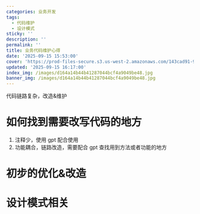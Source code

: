 ```yaml
---
categories: 业务开发
tags:
  - 代码维护
  - 设计模式
sticky: ''
description: ''
permalink: ''
title: 业务代码维护心得
date: '2025-09-15 15:53:00'
cover: 'https://prod-files-secure.s3.us-west-2.amazonaws.com/143cad91-961b-48b0-82dc-78fbb6eb5abe/9ec24cc6-bb37-4769-af13-e0541baa63f1/wallhaven-218wwx.jpg?X-Amz-Algorithm=AWS4-HMAC-SHA256&X-Amz-Content-Sha256=UNSIGNED-PAYLOAD&X-Amz-Credential=ASIAZI2LB466YQYP3RYT%2F20250917%2Fus-west-2%2Fs3%2Faws4_request&X-Amz-Date=20250917T060042Z&X-Amz-Expires=3600&X-Amz-Security-Token=IQoJb3JpZ2luX2VjECUaCXVzLXdlc3QtMiJIMEYCIQDDwR7TrvaHFll%2B9gOdZ3sUTgjVVDtllty5Zp4Qda4kbQIhAKGeGZJAWzAie3tD6Iij1lJhn8eY%2BwX%2BVVgXidc3SZr7KogECJ7%2F%2F%2F%2F%2F%2F%2F%2F%2F%2FwEQABoMNjM3NDIzMTgzODA1IgzuRHoQbblXoJB71L8q3AO0VWp1mlhV8mNLO91BnyYZnzlNTXkMcrS%2FzxnAYkWvv2oKwRmrP22wMhSp37I7Z6InQFZf9DBY5JGG%2BKKcQKjB0wsc0WHcqGE4JZOyJ%2FyUThZWlnPM%2FhNbYy629P%2FOIhp6VCb186j6ReC8DIvrMd1CHIGzzbdSCN3MU4Q1OQNXVkZjTxQcUoFaoRHVs35oGJ7TWyqbidPPV5sXmngJ89zq%2FzyWCXTWHC%2FgGqtSxMplTwmt%2BwxRmnBIKTV%2BAPScEZOiI9JrhH2nTc3uukqD8rk%2BJsVhGN1oXgh0zt5CZzHVUb6OMvOjVjox27Ij7LUCh4UCSZ3kydqRne8qG4%2Frjq7Zd8Zx4vO2o8kb3OvVKJs%2FNb6uBeJSnwfKb3HtMal0JMygMddsXiXZUjydkTuVoOry5fZQ2e54djdICkvZnCsA7Ff9Tt02cowZi%2BLOoDiG8UMjrlkdaTHvdGum1tKYH1pAvw7%2B2MzDAWtJiA9%2BFHiRrZgDnJa6L7o2ZhRsnHHzkgWKav9Yrt36nf6eUFfAqrg6lMi1OIpKv7wPdUMgIm4%2B%2FnbONfPB%2B%2FBI%2FCinRLKduMHZVVqydSC7QSoP0hMuY%2FwV2vnrII8bMk1ndpbdsOaQGcnLrYUnOWy3w8lTmTCJganGBjqkAVGTr1QtMt7Q3kplWhW9V6VAdpMx4xavceByQIQ9%2FFIIMTmQXTjRFlEHHguOHmp9mC2XQ2mKXzLlYKIxEHD%2FMHenj9VYZ9xyYoyZnMK3Pju5GPv19OLGdPNK1ZgniqmQYuFYCjt5LNXCm00ulob3C04x4Z9i7C3CtXO2MFooTPODOf01SWA%2FGqdzncSIQABY7MKAD6yg2Xwj%2B4FG9HlNSl1prIDM&X-Amz-Signature=9efcd3b8a8ceaa941727de01cc615cf85086f316405c11a419277701b945491e&X-Amz-SignedHeaders=host&x-amz-checksum-mode=ENABLED&x-id=GetObject'
updated: '2025-09-15 16:17:00'
index_img: /images/d164a14b44b41287044bcf4a9049be48.jpg
banner_img: /images/d164a14b44b41287044bcf4a9049be48.jpg
---
```


代码链路复杂，改造&维护


# 如何找到需要改写代码的地方

1. 注释少，使用 gpt 配合使用
2. 功能耦合，链路改造，需要配合 gpt 查找用到方法或者功能的地方

# 初步的优化&改造


# 设计模式相关

